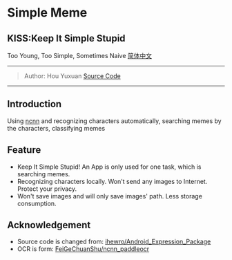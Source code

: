 # Simple Meme
## KISS:Keep It Simple Stupid
Too Young, Too Simple, Sometimes Naive
[简体中文](./README-zh_CN.md)

---
> Author: Hou Yuxuan
> [Source Code](https://github.com/ihewro/Android_Expression_Package)
---
## Introduction
Using [ncnn](https://github.com/Tencent/ncnn) and recognizing characters automatically, searching memes by the characters, classifying memes

## Feature
+ Keep It Simple Stupid! An App is only used for one task, which is searching memes.
+ Recognizing characters locally. Won't send any images to Internet. Protect your privacy.
+ Won't save images and will only save images' path. Less storage consumption.

## Acknowledgement
+ Source code is changed from: [ihewro/Android_Expression_Package](https://github.com/ihewro/Android_Expression_Package)
+ OCR is form: [FeiGeChuanShu/ncnn_paddleocr](https://github.com/FeiGeChuanShu/ncnn_paddleocr)
